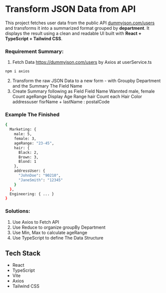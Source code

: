 # Transform JSON Data from API
This project fetches user data from the public API [dummyjson.com/users](https://dummyjson.com/users) and transforms it into a summarized format grouped by **department**. It displays the result using a clean and readable UI built with **React + TypeScript + Tailwind CSS**.

### Requirement Summary:
1. Fetch Data https://dummyjson.com/users by Axios at userService.ts
``` bash
npm i axios
```
2. Transform the raw JSON Data to a new form - with Groupby Department and the Summary The Field Name
3. Create Summary following as Field
Field Name        Wannted
male, female       Count
ageRange           Display Age Range
hair               Count each Hair Color
addressuser        fisrName + lastName : postalCode
### Example The Finished
``` bash
{
  Marketing: {
    male: 5,
    female: 3,
    ageRange: "23-45",
    hair: {
      Black: 2,
      Brown: 3,
      Blond: 1
    },
    addressUser: {
      "JohnDoe": "90210",
      "JaneSmith": "12345"
    }
  },
  Engineering: { ... }
}
```

### Solutions:
1. Use Axios to Fetch API
2. Use Reduce to organize groupBy Department
3. Use Min, Max to calculate ageRange
4. Use TypeScript to define The Data Structure

## Tech Stack

- React
- TypeScript
- Vite
- Axios
- Tailwind CSS


